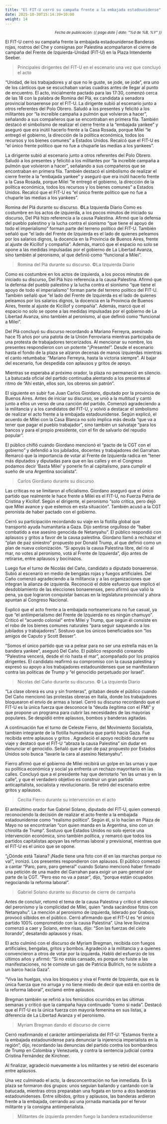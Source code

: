 ```yaml
---
title: "El FIT-U cerró su campaña frente a la embajada estadounidense"
date: 2025-10-30T15:14:39+10:00
weight: 14
---
```

<div align="right">
  <small><em>Fecha de publicación: {{ page.date | date: "%d de %B, %Y" }}</em></small>
</div>

El FIT-U cerró su campaña frente la embajada estadounidense
Banderas rojas, rostros del Che y consignas por Palestina acompañaron el cierre de campaña del Frente de Izquierda-Unidad (FIT-U) en la Plaza Intendente Seeber.

> Principales dirigentes del FIT-U en el escenario una vez que concluyó el acto

“Unidad, de los trabajadores y al que no le guste, se jode, se jode”, era uno de los cánticos que se escuchaban varias cuadras antes de llegar al punto de encuentro. El acto, inicialmente pactado para las 17:30, comenzó cerca de las 18 con la palabra de Romina del Plá, ex candidata a senadora provincial bonaerense por el FIT-U.
La dirigente subió al escenario junto a otros referentes del Polo Obrero. Saludó a los presentes y felicitó a los militantes por “la increíble campaña a pulmón que volvieron a hacer”, señalando a sus compañeros que se encontraban en primera fila. También destacó el simbolismo de realizar el cierre frente a la “embajada yankee” y aseguró que era inútil hacerlo frente a la Casa Rosada, porque Milei “le entregó el gobierno, la dirección de la política económica, todos los recursos y los bienes comunes” a Estados Unidos. Recalcó que el FIT-U es “el único frente político que no fue a chuparle las medias a los yankees”.

La dirigente subió al escenario junto a otros referentes del Polo Obrero. Saludó a los presentes y felicitó a los militantes por “la increíble campaña a pulmón que volvieron a hacer”, señalando a sus compañeros que se encontraban en primera fila. También destacó el simbolismo de realizar el cierre frente a la “embajada yankee” y aseguró que era inútil hacerlo frente a la Casa Rosada, porque Milei “le entregó el gobierno, la dirección de la política económica, todos los recursos y los bienes comunes” a Estados Unidos. Recalcó que el FIT-U es “el único frente político que no fue a chuparle las medias a los yankees”.

Romina del Plá durante su discurso. ©La Izquierda Diario
Como es costumbre en los actos de izquierda, a los pocos minutos de iniciado su discurso, Del Plá hizo referencia a la causa Palestina. Afirmó que la defensa del pueblo palestino y la lucha contra el sionismo “que tiene el apoyo de todo el imperialismo” forman parte del terreno político del FIT-U. También señaló que “el lado del Frente de Izquierda es el lado de quienes peleamos por los salarios dignos, la docencia en la Provincia de Buenos Aires, frente al ajuste de Kicillof y compañía”. Además, marcó que el espacio no solo se opone a las medidas impulsadas por el gobierno de La Libertad Avanza, sino también al peronismo, al que definió como “funcional a Milei”.

> Romina del Plá durante su discurso. ©La Izquierda Diario

Como es costumbre en los actos de izquierda, a los pocos minutos de iniciado su discurso, Del Plá hizo referencia a la causa Palestina. Afirmó que la defensa del pueblo palestino y la lucha contra el sionismo “que tiene el apoyo de todo el imperialismo” forman parte del terreno político del FIT-U. También señaló que “el lado del Frente de Izquierda es el lado de quienes peleamos por los salarios dignos, la docencia en la Provincia de Buenos Aires, frente al ajuste de Kicillof y compañía”. Además, marcó que el espacio no solo se opone a las medidas impulsadas por el gobierno de La Libertad Avanza, sino también al peronismo, al que definió como “funcional a Milei”.

Del Plá concluyó su discurso recordando a Mariano Ferreyra, asesinado hace 15 años por una patota de la Unión Ferroviaria mientras participaba de una protesta de trabajadores tercerizados. Al mencionar su nombre, los presentes respondieron con un potente “¡Presente!”. Desde el escenario hasta el fondo de la plaza se alzaron decenas de manos izquierdas mientras el canto retumbaba: “Mariano Ferreyra, hasta la victoria siempre”. Al bajar del escenario, fue despedida con aplausos y gritos de apoyo.

Mientras se esperaba al próximo orador, la plaza no permaneció en silencio. La batucada oficial del partido continuaba alentando a los presentes al ritmo de “Ahí están, ellos son, los obreros sin patrón”.

El siguiente en subir fue Juan Carlos Giordano, diputado por la provincia de Buenos Aires. Antes de iniciar su discurso, se unió a la multitud y cantó junto a ellos un verso de una canción del partido. Comenzó agradeciendo a la militancia y a los candidatos del FIT-U, y volvió a destacar el simbolismo de realizar el acto frente a la embajada estadounidense. Según explicó, el acuerdo de Milei con la Casa Blanca no solo implica más deuda “que va a tener que pagar el pueblo trabajador”, sino también un salvataje “para los bancos y para el propio presidente, con el fin de salvarlo del repudio popular”.

El público chifló cuando Giordano mencionó el “pacto de la CGT con el gobierno” y defendió a los jubilados, docentes y trabajadores del Garrahan. Remarcó que la importancia de votar al Frente de Izquierda radica en “tener más diputados y diputadas para que en las calles y en el Congreso podamos decir ‘Basta Milei’ y ponerle fin al capitalismo, para cumplir el sueño de una Argentina socialista”.

> Carlos Giordiano durante su discurso

Las críticas no se limitaron al oficialismo. Giordano aseguró que el único partido que realmente le hace frente a Milei es el FIT-U, no Fuerza Patria de Cristina y Kicillof. Según el dirigente, el peronismo “solo critica, pero dejó que Milei avance y que estemos en esta situación”. También acusó a la CGT peronista de haber pactado con el gobierno.

Cerró su participación recordando su viaje en la flotilla global que transportó ayuda humanitaria a Gaza. Dijo sentirse orgulloso de “haber combatido a ese asesino genocida de Netanyahu”. El público respondió con aplausos y gritos a favor de la causa palestina. Giordano llamó a rechazar el “plan de paz siniestro” propuesto por Donald Trump, al que definió como un plan de nueva colonización. “Si apoyás la causa Palestina libre, del río al mar, no votes al peronismo, votá al Frente de Izquierda”, dijo antes de retirarse, entre aplausos y bocinazos.

Luego fue el turno de Nicolás del Caño, candidato a diputado bonaerense. Subió al escenario en medio de bengalas rojas y fuegos artificiales. Del Caño comenzó agradeciendo a la militancia y a las organizaciones que integran la alianza de izquierda. Reconoció el doble esfuerzo que implicó el desdoblamiento de las elecciones bonaerenses, pero afirmó que valió la pena, ya que lograron conquistar bancas en la legislatura provincial y ahora apuntan al Congreso Nacional.

Explicó que el acto frente a la embajada norteamericana no fue casual, ya que “el antiimperialismo del Frente de Izquierda no es ningún chamuyo”. Criticó el “acuerdo colonial” entre Milei y Trump, que según él consiste en el robo de los bienes comunes naturales “para seguir saqueando a los jubilados y trabajadores”. Sostuvo que los únicos beneficiados son “los amigos de Caputo y Scott Besser”.

“Somos el único partido que va a pelear para no ser una estrella más en la bandera yankee”, aseguró Del Caño. El público respondió coreando “Palestina vencerá, desde el río hasta el mar”, acompañado por los propios dirigentes. El candidato reafirmó su compromiso con la causa palestina y expresó su apoyo a los trabajadores estadounidenses que se manifestaron contra las políticas de Trump y “el genocidio perpetuado por Israel”.

> Nicolas del Caño durante su discurso. © La izquierda Diario

“La clase obrera es una y sin fronteras”, gritaban desde el público cuando Del Caño mencionó las protestas obreras en Italia, donde los trabajadores bloquearon el envío de armas a Israel. Cerró su discurso recordando que el FIT-U es la única fuerza que desconoce la “deuda ilegítima con el FMI” y que propone un programa para cubrir las necesidades de las mayorías populares. Se despidió entre aplausos, bombos y banderas agitadas.

A continuación fue el turno de Celeste Fierro, del Movimiento Socialista, también integrante de la flotilla humanitaria que partió hacia Gaza. Fue recibida entre aplausos y gritos .  Agradeció el apoyo recibido durante su viaje y destacó que el FIT-U “abraza la causa Palestina” sin dudar en denunciar el genocidio. Señaló que el plan de paz propuesto por Estados Unidos solo busca “lavarle la cara al asesino Netanyahu”.

Fierro afirmó que el gobierno de Milei recibirá un golpe en las urnas y que su política económica y social ya enfrenta un rechazo mayoritario en las calles. Concluyó que a el presidente hay que derrotarlo “en las urnas y en la calle”, y que el verdadero objetivo es construir un gran partido anticapitalista, socialista y revolucionario. Se retiró del escenario entre gritos y aplausos.

> Cecilia Fierro durante su intervención en el acto

El anteúltimo orador fue Gabriel Solano, diputado del FIT-U, quien comenzó reconociendo la decisión de realizar el acto frente a la embajada estadounidense como “realismo político”. Según él, si lo hacían en Plaza de Mayo no se encontrarían “con quien manda en la Argentina, sino con un chirolita de Trump”. Sostuvo que Estados Unidos no solo ejerce una intervención económica, sino también política, y remarcó que todos los partidos capitalistas apoyan las reformas laboral y previsional, mientras que el FIT-U es el único que se opone.

“¿Dónde está Taiana? ¡Nadie tiene una foto con él en las marchas porque no va!”, ironizó. Los presentes respondieron con aplausos. El público comenzó a cantar “Paro, paro, paro general” cuando Solano mencionó haber firmado una petición de una madre del Garrahan para exigir un paro general por parte de la CGT. “Pero eso no va a pasar”, dijo, “porque están ocupados negociando la reforma laboral”.

> Gabriel Solano durante su discurso de cierre de campaña

Antes de concluir, retomó el tema de la causa Palestina y criticó el silencio del peronismo y la complicidad de Milei, quien “anda sacándose fotos con Netanyahu”. La mención al peronismo de izquierda, liderado por Grabois, provocó silbidos en el público. Cerró afirmando que el FIT-U es “el único partido 100% comprometido con la causa Palestina”. Una leve llovizna comenzó a caer y Solano, entre risas, dijo: “Son las fuerzas del cielo llorando”, desatando aplausos y risas.

El acto culminó con el discurso de Myriam Bregman, recibida con fuegos artificiales, bengalas, gritos y bombos. Agradeció a la militancia y a quienes convencieron a otros de votar por la izquierda. Habló del esfuerzo de los últimos años y afirmó: “Si no estás cansado, es porque no fuiste a las manifestaciones, no te comiste un gas de Patricia Bullrich, no te subiste a un barco hacia Gaza”.

“Viva las huelgas, viva los bloqueos y viva el Frente de Izquierda, que es la única fuerza que no arruga y no tiene miedo de decir que está en contra de la reforma laboral”, exclamó entre aplausos.

Bregman también se refirió a los femicidios ocurridos en las últimas semanas y criticó que la campaña haya continuado “como si nada”. Destacó que el FIT-U es la única fuerza con mayoría femenina en sus listas, a diferencia de La Libertad Avanza y el peronismo.

> Myriam Bregman dando el discurso de cierre

Cerró reafirmando el carácter antiimperialista del FIT-U: “Estamos frente a la embajada estadounidense para denunciar la injerencia imperialista en la región”, dijo, recordando las denuncias del partido contra los bombardeos de Trump en Colombia y Venezuela, y contra la sentencia judicial contra Cristina Fernández de Kirchner.

Al finalizar, agradeció nuevamente a los militantes y se retiró del escenario entre aplausos.

Una vez culminado el acto, la desconcentración no fue inmediata. En la plaza se formaron dos grupos: unos seguían bailando y cantando con la batucada, mientras otros preparaban una fogata en torno a dos banderas estadounidenses. Entre silbidos, gritos y aplausos, las banderas ardieron frente a la embajada, cerrando así una jornada marcada por el fervor militante y la consigna antiimperialista.

> Militantes de izquierda prenden fuego la bandera estadounidense
<!--Se subirá el 23 de octubre de 2025 -->
<!--Business advisory is the final tier of the accounting pyramid.-->
<!--more-->

<!--Business advisory involves reporting on performance as well as advising on strategic plans, risk assessment, and succession plans.

![Accounting Services](/images/austin-distel-nGc5RT2HmF0-unsplash.jpg)

# Objectives

Financial accounting and financial reporting are often used as synonyms.

1. According to International Financial Reporting Standards: the objective of financial reporting is:
2. To provide financial information that is useful to existing and potential investors, lenders and other creditors in making decisions about providing resources to the reporting entity.
3. According to the European Accounting Association:

## Relevance

Relevance is the capacity of the financial information to influence the decision of its users. The ingredients of relevance are the predictive value and confirmatory value. Materiality is a sub-quality of relevance.

> The ingredients of relevance are the predictive value and confirmatory value.

Information is considered material if its omission or misstatement could influence the economic decisions of users taken on the basis of the financial statements.

## Faithful Representation

Faithful representation means that the actual effects of the transactions shall be properly accounted for and reported in the financial statements. The words and numbers must match what really happened in the transaction. The ingredients of faithful representation are completeness, neutrality and free from error.

## Enhancing Qualitative Characteristics

### Verifiability

Verifiability implies consensus between the different knowledgeable and independent users of financial information. Such information must be supported by sufficient evidence to follow the principle of objectivity.

### Comparability

Comparability is the uniform application of accounting methods across entities in the same industry. The principle of consistency is under comparability. Consistency is the uniform application of accounting across points in time within an entity.

### Understandability

Understandability means that accounting reports should be expressed as clearly as possible and should be understood by those to whom the information is relevant.
Timeliness: Timeliness implies that financial information must be presented to the users before a decision is to be made.

---

## Statement of cash flows

The statement of cash flows considers the inputs and outputs in concrete cash within a stated period. The general template of a cash flow statement is as follows: Cash Inflow - Cash Outflow + Opening Balance = Closing Balance

| Cash Inflow | Outflow   | Opening Balance |
| ----------- | --------- | --------------- |
| _Monday_    | `Tuesday` | **Wednesday**   |
| 1           | 2         | 3               |

**Example 1:** in the beginning of September, Ellen started out with $5 in her bank account. During that same month, Ellen borrowed $20 from Tom. At the end of the month, Ellen bought a pair of shoes for $7. Ellen's cash flow statement for the month of September looks like this:

- Cash inflow: $20
- Cash outflow:$7
- Opening balance: $5
- Closing balance: $20 – $7 + $5 = $18

**Example 2:** in the beginning of June, WikiTables, a company that buys and resells tables, sold 2 tables. They'd originally bought the tables for $25 each, and sold them at a price of $50 per table. The first table was paid out in cash however the second one was bought in credit terms. WikiTables' cash flow statement for the month of June looks like this:

> **Important:** the cash flow statement only considers the exchange of actual cash, and ignores what the person in question owes or is owed.

## Statement of financial position (balance sheet)

The balance sheet is the financial statement showing a firm's assets, liabilities and equity (capital) at a set point in time, usually the end of the fiscal year reported on the accompanying income statement.

- **fixed assets**
  - property
  - building
  - equipment (such as factory machinery)
- **intangible assets**
  - copyrights
  - trademarks
  - patents
    - pending
    - international
- goodwill

Owner's equity, sometimes referred to as net assets, is represented differently depending on the type of business ownership. Business ownership can be in the form of a sole proprietorship, partnership, or a corporation. For a corporation, the owner's equity portion usually shows common stock, and retained earnings (earnings kept in the company). Retained earnings come from the retained earnings statement, prepared prior to the balance sheet.-->
